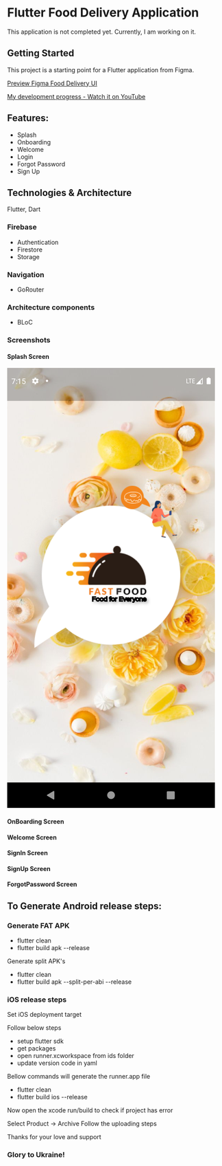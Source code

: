 # Flutter Food Delivery Application

This application is not completed yet. Currently, I am working on it.

## Getting Started

This project is a starting point for a Flutter application from Figma.

<a href="https://www.figma.com/file/UejHMOxhcngpcj6nvoo68e/Fast-Food---A-Food-Delivery-App-(Community)-(Community)?node-id=31%3A19&t=H6vbo6sUVuNSvxR9-0" title="Flutter Food Delivery Application">Preview Figma Food Delivery UI</a>


<a href="https://www.youtube.com/watch?v=kJ9HZ4A4FXw&t=1272s" title="Flutter Food Delivery Application">My development progress - Watch it on YouTube</a>

## Features:
<ul>
<li>Splash</li>
<li>Onboarding</li>
<li>Welcome</li>
<li>Login</li>
<li>Forgot Password</li>
<li>Sign Up</li>
</ul>

## Technologies & Architecture
<p>Flutter, Dart</p>

### Firebase
<ul>
<li>Authentication</li>
<li>Firestore</li>
<li>Storage</li>
</ul>

### Navigation
<ul>
<li>GoRouter</li>
</ul>

### Architecture components
<ul>
<li>BLoC</li>
</ul>

### Screenshots

#### Splash Screen
<img src="screenshots\splash_screen.png" alt="Splash Screen - Flutter Food Delivery from Figma" title="Splash Screen - Flutter Food Delivery from Figma" />

#### OnBoarding Screen

#### Welcome Screen

#### SignIn Screen

#### SignUp Screen

#### ForgotPassword Screen

## To Generate Android release steps:

### Generate FAT APK
<ul>
<li>flutter clean</li>
<li>flutter build apk --release</li>
</ul>

<p>Generate split APK's</p>

<ul>
<li>flutter clean</li>
<li>flutter build apk --split-per-abi --release</li>
</ul>

### iOS release steps 

<p>Set iOS deployment target</p>

<p>Follow below steps</p>

<ul>
<li>setup flutter sdk</li>
<li>get packages</li>
<li>open runner.xcworkspace from ids folder</li>
<li>update version code in yaml</li>
</ul>

<p>Bellow commands will generate the runner.app file</p>
<ul>
<li>flutter clean</li>
<li>flutter build ios --release</li>
</ul>
<p>Now open the xcode run/build to check if project has error</p>

<p>Select Product -> Archive Follow the uploading steps</p>

<p>Thanks for your love and support</p> 
<h3>Glory to Ukraine!</h3>
